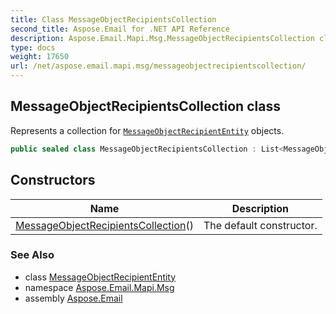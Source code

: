 ```yaml
---
title: Class MessageObjectRecipientsCollection
second_title: Aspose.Email for .NET API Reference
description: Aspose.Email.Mapi.Msg.MessageObjectRecipientsCollection class. Represents a collection for MessageObjectRecipientEntity objects
type: docs
weight: 17650
url: /net/aspose.email.mapi.msg/messageobjectrecipientscollection/
---
```

## MessageObjectRecipientsCollection class

Represents a collection for [`MessageObjectRecipientEntity`](../messageobjectrecipiententity/) objects.

```csharp
public sealed class MessageObjectRecipientsCollection : List<MessageObjectRecipientEntity>
```

## Constructors

| Name | Description |
| --- | --- |
| [MessageObjectRecipientsCollection](messageobjectrecipientscollection/)() | The default constructor. |

### See Also

* class [MessageObjectRecipientEntity](../messageobjectrecipiententity/)
* namespace [Aspose.Email.Mapi.Msg](../../aspose.email.mapi.msg/)
* assembly [Aspose.Email](../../)


